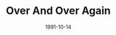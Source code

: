 ---
type: single
title: Over And Over Again
date: 1991-10-14
img: /images/singles/over-and-over-again.jpg
discs:
  - tracks:
    - Over And Over Again
    - I'm Searchin'
    - Love Is Alive
---